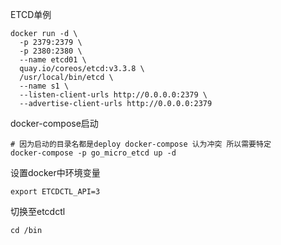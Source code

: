ETCD单例 
```
docker run -d \
  -p 2379:2379 \
  -p 2380:2380 \
  --name etcd01 \
  quay.io/coreos/etcd:v3.3.8 \
  /usr/local/bin/etcd \
  --name s1 \
  --listen-client-urls http://0.0.0.0:2379 \
  --advertise-client-urls http://0.0.0.0:2379
```

docker-compose启动
```
# 因为启动的目录名都是deploy docker-compose 认为冲突 所以需要特定
docker-compose -p go_micro_etcd up -d
```

设置docker中环境变量
```
export ETCDCTL_API=3
```
切换至etcdctl
```
cd /bin
```
